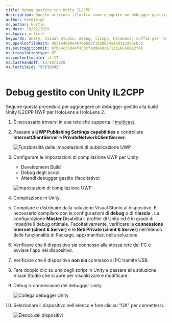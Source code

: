 ```yaml
---
title: Debug gestito con Unity IL2CPP
description: Questo articolo illustra come eseguire un debugger gestito nel progetto Unity IL2CPP UWP.
author: keveleigh
ms.author: kurtie
ms.date: 10/22/2019
ms.topic: article
keywords: Unity, Visual Studio, debug, il2cpp, HoloLens, cuffie per realtà mista, cuffie con realtà mista di Windows, cuffie per realtà virtuale, UWP
ms.openlocfilehash: 4b21e4888e467e6bd5f1938024a1b8312d8ecbcb
ms.sourcegitcommit: 87b54c75044f433cfadda68ca71c1165608e2f4b
ms.translationtype: MT
ms.contentlocale: it-IT
ms.lasthandoff: 12/10/2020
ms.locfileid: "97010242"
---
```

# <a name="managed-debugging-with-unity-il2cpp"></a>Debug gestito con Unity IL2CPP

Seguire questa procedura per aggiungere un debugger gestito alla build Unity IL2CPP UWP per HoloLens e HoloLens 2.

1. È necessario trovarsi in una rete che supporta il [multicast](https://en.wikipedia.org/wiki/Multicast).
2. Passare a **UWP Publishing Settings capabilities** e controllare **InternetClientServer** e **PrivateNetworkClientServer**:

    ![Funzionalità delle impostazioni di pubblicazione UWP](images/il2cpp-debugging-capabilities.png)

3. Configurare le impostazioni di compilazione UWP per Unity:
    - Development Build
    - Debug degli script
    - Attendi debugger gestito (facoltativo)

    ![Impostazioni di compilazione UWP](images/il2cpp-debugging-build.png)

4. Compilazione in Unity.
5. Compilare e distribuire dalla soluzione Visual Studio al dispositivo. È necessario compilare con le configurazioni di **debug** o di **rilascio** . La configurazione **Master** Disabilita il profiler di Unity ed è in grado di impedire il debug ottimale. Facoltativamente, verificare la **connessione Internet (client & Server)** e le **Reti Private (client & Server)** nell'elenco delle funzionalità di Package. appxmanifest nella soluzione.
6. Verificare che il dispositivo sia connesso alla stessa rete del PC e avviare l'app nel dispositivo.
7. Verificare che il dispositivo **non sia** connesso al PC tramite USB.
8. Fare doppio clic su uno degli script in Unity e passare alla soluzione Visual Studio che si apre per visualizzare e modificare.
9. Debug-> connessione del debugger Unity.

    ![Collega debugger Unity](images/il2cpp-debugging-attach.png)

10. Selezionare il dispositivo nell'elenco e fare clic su "OK" per connettersi.

    ![Elenco dei dispositivi](images/il2cpp-debugging-machines.png)
